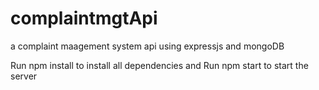 # complaintmgtApi
a complaint maagement system api using expressjs and mongoDB

Run npm install to install all dependencies and
Run npm start to start the server
